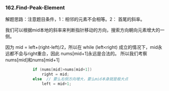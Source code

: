 ### 162.Find-Peak-Element

解题思路：注意题目条件，1：相邻的元素不会相等。2： 首尾的斜率。

我们可以根据mid本地的斜率来判断指针移动的方向，搜索方向朝向元素增大的一侧。

因为 mid = left+(right-left)/2，所以在 while (left<right) 成立的情况下，mid永远都不会与right重合，因此 nums[mid+1]永远是合法的。
所以我们考察 nums[mid]和nums[mid+1]
``` cpp
            if (nums[mid]>nums[mid+1])
                right = mid;
            else  // 要么右侧方向增大，要么mid本身就是极大点
                left = mid+1;
```
